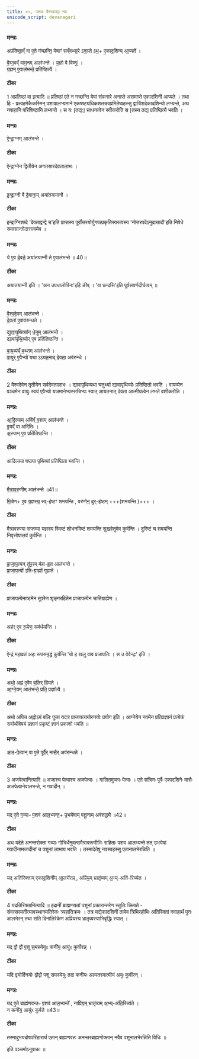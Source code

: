 ```yaml
---
title: ०५, पशवः वैष्णवाद्या नव
unicode_script: devanagari
---
```

### मन्त्रः
अप्र॑तिष्ठा॒व्ँ वा ए॒ते ग॑च्छन्ति॒ येषाꣳ॑ सव्ँवथ्स॒रे ऽना॒प्ते ऽथ॒+ ए॒काद॒शिन्य् आ॒प्यते᳚ ।  

वै॒ष्ण॒वव्ँ वा॑म॒नम् आल॑भन्ते ।
य॒ज्ञो वै विष्णुः॑ ।  
य॒ज्ञम् ए॒वाल॑भन्ते॒ प्रति॑ष्ठित्यै ।  
####  टीका
1 अप्रतिष्ठां वा इत्यादि ॥ प्रतिष्ठां एते न गच्छन्ति येषां संवत्सरे अनाप्ते असमाप्ते एकादशिनी आप्यते ।
तथा हि - प्रत्यहमेकैकस्मिन् पशावालभ्यमाने एकषष्ट्यधिकशतत्रयप्रमितेष्वहस्सु द्वात्रिंशदेकादशिन्यो लभ्यन्ते, अथ नवाहानि परिशिष्टानि लभ्यन्ते । स यः [तद्यः] साधनत्वेन स्वीकरोति स [तस्य तद] प्रतिष्ठित्यै भवति ।
### मन्त्रः
ऐ॒न्द्रा॒ग्नम् आल॑भन्ते ।  

####  टीका
ऐन्द्राग्नेन द्वितीयेन अगतसारदेवतालाभः ।
### मन्त्रः
इ॒न्द्रा॒ग्नी वै दे॒वाना॒म् अया॑तयामानौ ।  
####  टीका

इन्द्राग्निशब्दे 'देवताद्वन्द्वे च'इति प्राप्तस्य पूर्वोत्तरयोर्युगपत्प्रकृतिस्वरत्वस्य 'नोत्तरपदेऽनुदात्तादौ'इति निषेधे समासान्तोदात्तत्वमेव ।
### मन्त्रः
ये ए॒व दे॒वते॒ अया॑तयाम्नी ते ए॒वाल॑भन्ते ॥ 40॥  
####  टीका
अयातयाम्नी इति । 'अन उपधालोपिनः'इहि ङीप् । 'वा छन्दसि'इति पूर्वसवर्णदीर्घत्वम् ॥

### मन्त्रः
वै॒श्व॒दे॒वम् आल॑भन्ते ।  
दे॒वता॑ ए॒वाव॑रुन्धते ।  

द्या॒वा॒पृ॒थिव्या᳚न् धे॒नुम् आल॑भन्ते ।  
द्यावा॑पृथि॒व्योर् ए॒व प्रति॑तिष्ठन्ति ।  

वा॒य॒व्य॑व्ँ व॒थ्सम् आल॑भन्ते ।  
वा॒युर् ए॒वैभ्यो॑ यथा ऽऽयत॒नाद् दे॒वता॒ अव॑रुन्धे ।  

####  टीका
2 वैश्वदेवेन तृतीयेन सर्वदेवतालाभः । द्यावापृथिव्यथा चतुर्थ्या द्यावापृथिव्योः प्रतिष्ठितो भवति । वायव्येन पञ्चमेन वायुः स्वयं एवैभ्यो यजमानेभ्यस्सत्रिभ्यः स्वात् आयतनात् देवता आत्मीयत्वेन लभते वशीकरोति ।
### मन्त्रः
आ॒दि॒त्याम् अवि॑व्ँ व॒शाम् आल॑भन्ते ।  
इ॒यव्ँ वा अदि॑तिः ।  
अ॒स्याम् ए॒व प्रति॑तिष्ठन्ति ।  

####  टीका
आदित्यया षष्ठ्या पृथिव्यां प्रतिष्ठिता भवन्ति ।
### मन्त्रः
मै॒त्रा॒व॒रु॒णीम् आल॑भन्ते ॥41॥  

मि॒त्रेण+ ए॒व य॒ज्ञस्य॒ स्व्-इ॑ष्टꣳ शमयन्ति , वरु॑णेन॒ दुर्-इ॑ष्टम् +++(शमयन्ति )+++ ।  

####  टीका
मैत्रावरुण्या सप्तम्या यज्ञस्य स्विष्टं शोभनमिष्टं शमयन्ति सुखहेतुमेव कुर्वन्ति । दुरिष्टं च शमयन्ति निवृत्तोपप्लवं कुर्वन्ति ।
### मन्त्रः

प्रा॒जा॒प॒त्यन् तू॑प॒रम् म॑हा-व्र॒त आल॑भन्ते ।  
प्रा॒जा॒प॒त्यो॑ ऽति-ग्रा॒ह्यो॑ गृह्यते ।  
####  टीका
प्राजापत्येनाष्टमेन तूपरेण शृङ्गरहितेन प्राजापत्येन चातिग्राह्येण ।
### मन्त्रः

अह॑र् ए॒व रू॒पेण॒ सम॑र्धयन्ति ।  
####  टीका
ऐन्द्रं महाव्रतं अहः रूपसमृद्धं कुर्वन्ति 'यो ह खलु वाव प्रजापतिः । स उ वेवेन्द्रः' इति ।
### मन्त्रः
अथो॒ अह्न॑ ए॒वैष ब॒लिर् ह्रि॑यते ।  
आ॒ग्ने॒यम् आल॑भन्ते॒ प्रति॒ प्रज्ञा᳚त्यै ।  

####  टीका
अथो अपिच अह्नोऽयं बलिः पूजा यदत्र प्राजापत्ययोरनयोः प्रयोग इति । आग्नेयेन नवमेन प्रतिप्रज्ञानं प्रत्येकं सर्वार्थविषयं प्रज्ञानं प्रकृष्टं ज्ञानं प्रकाशो भवति ॥

### मन्त्रः
अ॒ज॒-पे॒त्वान् वा ए॒ते पूर्वै॒र् मासै॒र् अव॑रुन्धते ।  
####  टीका
3 अजपेत्वानित्यादि ॥ अजाश्च पेत्वाश्च अजपेत्वाः । गालितमुष्काः पेत्वाः । एते सत्रिणः पूर्वैः एकादशिनैः मासैः अजपेत्वानेवालभन्ते, न गवादीन् ।
### मन्त्रः
यद् ए॒ते ग॒व्याᳶ प॒शव॑ आल॒भ्यन्त॒+ उ॒भये॑षाम् पशू॒नाम् अव॑रुद्ध्यै ॥42॥  

####  टीका

अथ यदेते अनन्तरोक्ता गव्याः गोभिर्धेनुवत्समैत्रावरूणीभिः सहिताः पशव आलभ्यन्ते तत् उभयेषां गवादीनामजादीनां च पशूनां लाभाय भवति । तस्मादेतेषु नवस्वहस्सु एतानालभेरन्निति ॥

### मन्त्रः
यद् अति॑रिक्ताम् एकाद॒शिनी॑म् आ॒लभे॑रन्न् , अप्रि॑य॒म् भ्रातृ॑व्यम् अ॒भ्य्-अति॑-रिच्येत ।  

####  टीका
4 यदतिरिक्तामित्यादि ॥ इदानीं ब्राह्मणवतां पशूनां प्रकारान्तरेण स्तुतिः क्रियते - संवत्सरमतीत्यावस्थानमतिरेकः त्र्यहातिक्रमः । तत्र यद्येकादशिनीं तामेव त्रिभिरहोभिः अतिरिक्तां नवाहार्थं पुनः आलभेरन् तथा सति दिनातिरेकेण अप्रियस्य भ्रातृव्यस्याभिवृद्धिः स्यात् ।
### मन्त्रः
यद् द्वौ द्वौ॑ प॒शू स॒मस्ये॑युᳵ कनी॑य॒ आयु॑ᳵ कुर्वीरन्न् ।  

####  टीका
यदि द्वयोर्दिनयोः द्वौद्वौ पशू समस्येयुः तदा कनीयः अल्पतरमात्मीयं अयुः कुर्वीरन् ।
### मन्त्रः
यद् ए॒ते ब्राह्म॑णवन्तᳶ प॒शव॑ आल॒भ्यन्ते᳚ , नाप्रि॑य॒म् भ्रातृ॑व्यम् अ॒भ्य्-अ॑ति॒रिच्य॑ते ।  
न कनी॑य॒ आयु॑ᳵ कुर्वते ॥43॥  
####  टीका
तस्मादुभयदोषपरिहारार्थं एतान् ब्राह्मणवतः अनन्तरब्राह्मणोक्तान् नवैव पशूनालभेरन्निति विधिः ॥

इति पञ्चमोऽनुवाकः ॥  
